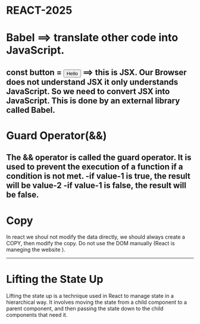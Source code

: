 # REACT-2025

# Babel ==> translate other code into JavaScript.

const button = <button>Hello</button>  ==> this is JSX.
Our Browser does not understand JSX it only understands JavaScript. So we need to convert JSX into JavaScript. 
This is done by an external library called Babel.
---------------------------------------------------------------------------------------------------

# Guard Operator(&&)
The && operator is called the guard operator. It is used to prevent the execution of a function if
a condition is not met.
-if value-1 is true, the result will be value-2
-if value-1 is false, the result will be false.
---------------------------------------------------------------------------------------------------

# Copy
In react we shoul not modify the data directly, we should always create a COPY, then modify the copy.
Do not use the DOM manually (React is maneging the website ).

-----------------------------------------------------------------------------------------------------
# Lifting the State Up
Lifting the state up is a technique used in React to manage state in a hierarchical way. It
involves moving the state from a child component to a parent component, and then passing the state
down to the child components that need it.